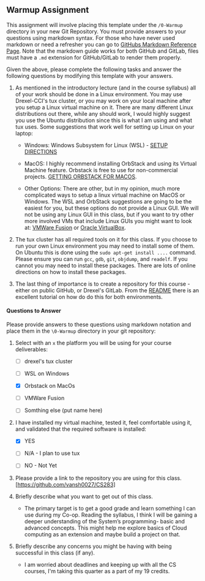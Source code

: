 ## Warmup Assignment


This assignment will involve placing this template under the `/0-Warmup` directory in your new Git Repository.  You must provide answers to your questions using markdown syntax.  For those who have never used markdown or need a refresher you can go to [GitHubs Markdown Reference Page](https://docs.github.com/en/get-started/writing-on-github/getting-started-with-writing-and-formatting-on-github/basic-writing-and-formatting-syntax).  Note that the markdown guide works for both GitHub and GitLab, files must have a `.md` extension for GitHub/GitLab to render them properly. 


Given the above, please complete the following tasks and answer the following questions by modifying this template with your answers.


1. As mentioned in the introductory lecture (and in the course syllabus) all of your work should be done in a Linux environment.  You may use Drexel-CCI's tux cluster, or you may work on your local machine after you setup a Linux virtual machine on it.  There are many different Linux distributions out there, while any should work, I would highly suggest you use the Ubuntu distribution since this is what I am using and what tux uses.   Some suggestions that work well for setting up Linux on your laptop:


   - Windows:  Windows Subsystem for Linux (WSL) - [SETUP DIRECTIONS](https://learn.microsoft.com/en-us/windows/wsl/install)


   - MacOS:  I highly recommend installing OrbStack and using its Virtual Machine feature.  Orbstack is free to use for non-commercial projects. [GETTING ORBSTACK FOR MACOS](https://orbstack.dev/).


   - Other Options:  There are other, but in my opinion, much more complicated ways to setup a linux virtual machine on MacOS or Windows. The WSL and OrbStack suggestions are going to be the easiest for you, but these options do not provide a Linux GUI.  We will not be using any Linux GUI in this class, but if you want to try other more involved VMs that include Linux GUIs you might want to look at: [VMWare Fusion](https://knowledge.broadcom.com/external/article/315638/download-and-install-vmware-fusion.html) or [Oracle VirtualBox](https://www.oracle.com/virtualization/technologies/vm/downloads/virtualbox-downloads.html).


2. The tux cluster has all required tools on it for this class.  If you choose to run your own Linux environment you may need to install some of them.  On Ubuntu this is done using the `sudo apt-get install ....` command.  Please ensure you can run `gcc`, `gdb`, `git`, `objdump`, and `readelf`.  If you cannot you may need to install these packages.  There are lots of online directions on how to install these packages.


3. The last thing of importance is to create a repository for this course - either on public GitHub, or Drexel's GitLab.  From the [README](./readme.md) there is an excellent tutorial on how do do this for both environments.


#### Questions to Answer
Please provide answers to these questions using markdown notation and place them in the `\0-Warmup` directory in your git repository:


1. Select with an `x` the platform you will be using for your course deliverables:


   - [ ] drexel's tux cluster
   - [ ] WSL on Windows
   - [x] Orbstack on MacOs
   - [ ] VMWare Fusion
   - [ ] Somthing else (put name here)


2. I have installed my virtual machine, tested it, feel comfortable using it, and validated that the required software is installed:


   - [x] YES
   - [ ] N/A - I plan to use tux
   - [ ] NO - Not Yet




3. Please provide a link to the repository you are using for this class.
[https://github.com/vansh0027/CS283]


4. Briefly describe what you want to get out of this class.
   - The primary target is to get a good grade and learn something I can use during my Co-op. Reading the syllabus, I think I will be gaining a deeper understanding of the System’s programming- basic and advanced concepts. This might help me explore basics of Cloud computing as an extension and maybe build a project on that.


5. Briefly describe any concerns you might be having with being successful in this class (if any).
   - I am worried about deadlines and keeping up with all the CS courses, I'm taking this quarter as a part of my 19 credits.

